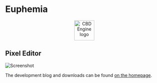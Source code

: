 # Euphemia
<p align="center">
  <a href="http://www.codebydesign.com">
    <img src="https://www.codebydesign.com/wp-content/uploads/2023/02/Euphemia.png" width="64" height="64" alt="CBD Engine logo">
  </a>
</p>


## Pixel Editor

![Screenshot](https://www.codebydesign.com/wp-content/uploads/2023/02/Screenshot_20230206_230824.png)

The development blog and downloads can be found [on the homepage](https://www.codebydesign.com/).


